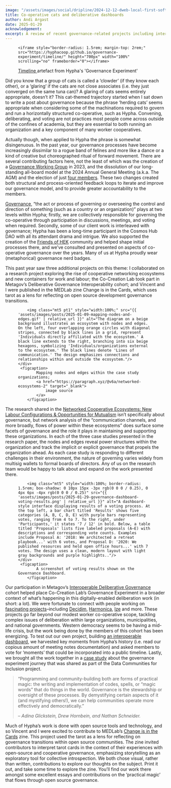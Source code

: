 ```yaml
---
image: "/assets/images/social/dripline/2024-12-12-dweb-local-first-software-weekend.webp"
title: Co-operative cats and deliberative dashboards 
author: Andi Argast
date: 2025-01-29
acknowledgement: 
excerpt: A review of recent governance-related projects including interoperable infrastructure and contributions to a new zine
---
```


<figure class="pb4">
    <div class='flex flex-column items-center justify-center' style="width: 100%;">

    <iframe style="border-radius: 1.5rem; margin-top: 2rem;" src="https://hyphacoop.github.io/governance-experiment/timeline/" height="700px" width="100%" scrolling="no" frameborder="0"></iframe>

 <figcaption>
            <a href="https://hyphacoop.github.io/governance-dashboard/timeline" target="_blank">
                Timeline
            </a> artefact from Hypha's 'Governance Experiment'
        </figcaption>
    </div>
</figure>

Did you know that a group of cats is called a ‘clowder’ (if they know each other), or a ‘glaring’ if the cats are not close associates (i.e. they just converged on the same tuna can)? A glaring of cats seems entirely appropriate, doesn’t it? This cat-themed trajectory started when I sat down to write a post about governance because the phrase ‘herding cats’ seems appropriate when considering some of the machinations required to govern and run a horizontally structured co-operative, such as Hypha. Convening, deliberating, and voting are not practices most people come across outside of the confines of academia, but they are essential to both running an organization and a key component of many worker cooperatives.

Actually though, when applied to Hypha the phrase is somewhat disingenuous. In the past year, our governance processes have become increasingly dissimilar to a rogue band of felines and more like a dance or a kind of creative but choreographed ritual of forward movement. There are several contributing factors here, not the least of which was the creation of a [Governance Working Group](https://handbook.hypha.coop/How-we-work/initiatives.html) in 2023, and the dissolution of our long-standing all-board model at the 2024 Annual General Meeting (a.k.a. The AGM) and the election of just [four members](https://handbook.hypha.coop/Hypha-Worker-Co-operative/board-of-directors.html). These two changes created both structural and process-oriented feedback loops to iterate and improve our governance model, and to provide greater accountability to the members. 

[Governance](https://www.merriam-webster.com/dictionary/governance), “the act or process of governing or overseeing the control and direction of something (such as a country or an organization)” plays at two levels within Hypha; firstly, we are collectively responsible for governing the co-operative through participation in discussions, meetings, and voting when required. Secondly, some of our client work is interleaved with governance; Hypha has been a long-time participant in the Cosmos Hub DAO with all its attendant drama and intrigue. We also supported the creation of the [Friends of HEK](https://hypha.coop/dripline/museum-membership-futures/) community and helped shape initial processes there, and we’ve consulted and presented on aspects of co-operative governance over the years. Many of us at Hypha proudly wear (metaphorical) governance nerd badges.

This past year saw three additional projects on this theme: I collaborated on a research project exploring the rise of cooperative networking ecosystems and new containers for work and labour; the Co-Creation Lab took part in Metagov’s Deliberative Governance Interoperability cohort; and Vincent and I were published in the MEDLab zine Change is in the Cards, which uses tarot as a lens for reflecting on open source development governance transitions.



<figure class="pb4">
    <div class='flex items-center justify-center' style="width: 100%;">

        <img class="mt5 pt1" style="width:100%;" src="{{ 'assets/images/posts/2025-01-09-mapping-nodes-and-edges.gif' | relative_url }}" alt="The diagram on a beige background illustrates an ecosystem with nodes and edges. On the left, four overlapping orange circles with diagonal stripes, connected by black lines in a grid, represent 'Individuals directly affiliated with the ecosystem.' A black line extends to the right, branching into six beige hexagons, symbolizing 'Individuals/organizations external to the ecosystem.' The black lines denote 'Lines of communication.' The design emphasizes connections and relationships within and outside the ecosystem."/>
    </div>
     <figcaption>
            Mapping nodes and edges within the case study organizations; 
            <a href="https://paragraph.xyz/@v6a/networked-ecosystems-2" target="_blank">
                image source
            </a>
        </figcaption>
</figure>

The research shared in the [Networked Cooperative Ecosystems: New Labour Configurations & Opportunities for Mutualism](https://paragraph.xyz/@v6a/networked-ecosystems-2) isn’t specifically about governance, but network analysis of the “communication channels, and more broadly, flows of power within these ecosystems” does surface some facets of governance and the role it plays in maintaining and supporting these organizations. In each of the three case studies presented in the research paper, the nodes and edges reveal power structures within the organization and track the implicit or explicit governance that propels the organization ahead. As each case study is responding to different challenges in their environment, the nature of governing varies widely from multisig wallets to formal boards of directors. Any of us on the research team would be happy to talk about and expand on the work presented there.



<figure class="pb4">
    <div class='flex items-center justify-center' style="width: 100%;">

        <img class="mt5" style="width:100%; border-radius: 1.5rem; box-shadow: 0 10px 15px -3px rgb(0 0 0 / 0.25), 0 4px 6px -4px rgb(0 0 0 / 0.25)" src="{{ 'assets/images/posts/2025-01-29-governance-dashboard-voting-results.png' | relative_url }}" alt="A dashboard-style interface displaying results of a voting process. At the top left, a bar chart titled 'Results' shows five categories (A, B, C, D, E) with purple bars representing votes, ranging from 4 to 7. To the right, under 'Participants,' it states '7 / 12' in bold. Below, a table titled 'Proposals' lists five labeled proposals (A–E) with descriptions and corresponding vote counts. Examples include Proposal A: '2018: We architected a retreat playbook...' with 6 votes, and Proposal D: '2020: We published resources and held open office hours...' with 7 votes. The design uses a clean, modern layout with light gray backgrounds and purple highlights.."/>
    </div>
     <figcaption>
            A screenshot of voting results shown on the Governance Dashboard.
        </figcaption>
</figure>

Our participation in Metagov’s [Interoperable Deliberative Governance](https://metagov.org/projects/interop) cohort helped place Co-Creation Lab’s Governance Experiment in a broader context of what’s happening in this digitally-enabled deliberation work (in short: a lot). We were fortunate to connect with people working on [fascinating projects](https://github.com/metagov/interop)–including [Decidim](https://decidim.org/), [Harmonica](https://www.harmonica.chat/), [Ize](https://ize.space/) and more. These projects go far beyond our modest worker co-operative scope, tackling complex issues of deliberation within large organizations, municipalities, and national governments. Western democracy seems to be having a mid-life crisis, but the work being done by the members of this cohort has been energizing. To test out our own project, building [an interoperable dashboard](https://github.com/hyphacoop/governance-experiment/blob/main/dashboard/README.md), we harvested key moments from Hypha’s history (i.e. read our copious amount of meeting notes documentation) and asked members to vote for ‘moments’ that could be incorporated into a public timeline. Lastly, we brought all the work together in a [case study](https://datacommunities.ca/toolkit/hypha-worker-cooperative-governance-experiments/) about the governance experiment journey that was shared as part of the Data Communities for Inclusion project.  


> “Programming and community-building both are forms of practical magic: the writing and implementation of codes, spells, or “magic words” that do things in the world. Governance is the stewardship or oversight of these processes. By demystifying certain aspects of it (and mystifying others!), we can help communities operate more effectively and democratically.” 
>
> <p class="tr"> – <i>Adina Glickstein, Drew Hornbein, and Nathan Schneider.</i></p>  
  
  
Much of Hypha’s work is done with open source tools and technology, and so Vincent and I were excited to contribute to MEDLab’s [Change is in the Cards](https://www.colorado.edu/lab/medlab/2024/11/08/change-cards-governance-transitions-open-source-communities) zine. This project used the tarot as a lens for reflecting on governance transitions within open source communities. The zine invited contributors to interpret tarot cards in the context of their experiences with open-source and cooperative governance, emphasizing storytelling as an exploratory tool for collective introspection. We both chose visual, rather than written, contributions to explore our thoughts on the subject. Print it out, and take some time to explore the zine. You’ll find our work there amongst some excellent essays and contributions on the ‘practical magic’ that flows through open source governance.
